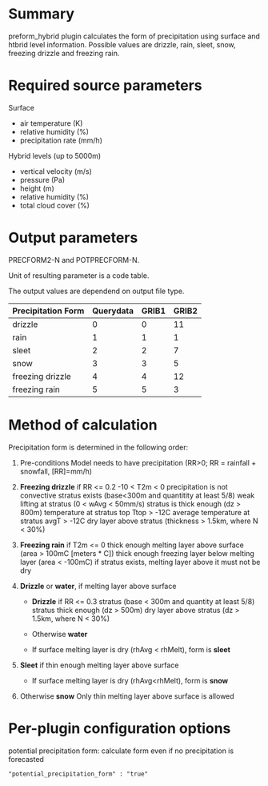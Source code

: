 # Summary

preform_hybrid plugin calculates the form of precipitation using surface and htbrid level information. Possible values are drizzle, rain, sleet, snow, freezing drizzle and freezing rain.

# Required source parameters

Surface 

* air temperature (K)
* relative humidity (%)
* precipitation rate (mm/h)

Hybrid levels (up to 5000m)

* vertical velocity (m/s)
* pressure (Pa)
* height (m)
* relative humidity (%)
* total cloud cover (%)

# Output parameters

PRECFORM2-N and POTPRECFORM-N.

Unit of resulting parameter is a code table.

The output values are dependend on output file type.

| Precipitation Form | Querydata | GRIB1 | GRIB2 |
|---|---|---|---|
| drizzle | 0 | 0 | 11 | 
| rain  | 1 | 1 | 1 |
| sleet  | 2 | 2 | 7 | 
| snow | 3 | 3 | 5 | 
| freezing drizzle | 4 | 4 | 12 | 
| freezing rain | 5 | 5 | 3 | 


# Method of calculation

Precipitation form is determined in the following order:

1. Pre-conditions
  Model needs to have precipitation (RR>0; RR = rainfall + snowfall, [RR]=mm/h)

2. **Freezing drizzle** if
  RR <= 0.2
  -10 < T2m < 0
  precipitation is not convective
  stratus exists (base<300m and quantitity at least 5/8)
  weak lifting at stratus (0 < wAvg < 50mm/s)
  stratus is thick enough (dz > 800m)
  temperature at stratus top Ttop > -12C
  average temperature at stratus avgT > -12C
  dry layer above stratus (thickness > 1.5km, where N < 30%)

3. **Freezing rain** if
   T2m <= 0
   thick enough melting layer above surface (area > 100mC [meters * C])
   thick enough freezing layer below melting layer (area < -100mC)
   if stratus exists, melting layer above it must not be dry

4. **Drizzle** or **water**, if
    melting layer above surface

    * **Drizzle** if
      RR <= 0.3
      stratus (base < 300m and quantity at least 5/8)
      stratus thick enough (dz > 500m)
      dry layer above stratus (dz > 1.5km, where N < 30%)

    * Otherwise **water**

    * If surface melting layer is dry (rhAvg < rhMelt), form is **sleet**

4. **Sleet** if
  thin enough melting layer above surface

    * If surface melting layer is dry (rhAvg<rhMelt), form is **snow**

5. Otherwise **snow**
  Only thin melting layer above surface is allowed

# Per-plugin configuration options

potential precipitation form: calculate form even if no precipitation is forecasted

    "potential_precipitation_form" : "true"
